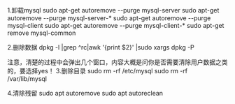1.卸载mysql
sudo apt-get autoremove --purge mysql-server
sudo apt-get autoremove --purge mysql-server-*
sudo apt-get autoremove --purge mysql-client
sudo apt-get autoremove --purge mysql-client-*
sudo apt-get remove mysql-common

2.删除数据
dpkg -l |grep ^rc|awk '{print $2}' |sudo xargs dpkg -P

注意，清楚的过程中会弹出几个窗口，内容大概是问你是否需要清除用户数据之类的，要选择yes！
3.删除目录
sudo rm -rf /etc/mysql sudo rm -rf /var/lib/mysql

4.清除残留
sudo apt autoremove sudo apt autoreclean